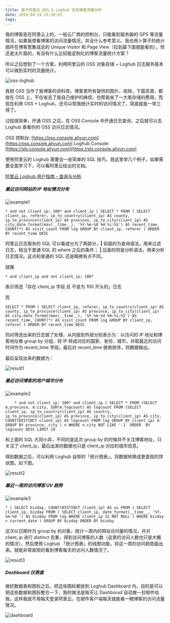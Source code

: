 ```yaml
---
title: 基于阿里云 OSS & Loghub 实现博客流量分析
date: 2019-04-14 15:10:15
tags:
---
```


我的博客是在阿里云上的，一般云厂商的控制台，只能看到服务器的 QPS 等流量情况，如果我想看博客的访问流量情况，并没什么参考意义。我也用卜算子的统计插件在博客里集成总的 Unique Visitor 和 Page View（拉到最下面就能看到），但还是太片面的，有没有什么比较能定制化的博客流量统计方案？

所以之后想到了一个方案，利用阿里云的 OSS 对象存储 + Loghub 日志服务基本可以做到实时的流量统计。

![oss-loghub](https://timeline229-image.oss-cn-hangzhou.aliyuncs.com/blog-analysis/oss-loghub.png)

我把 OSS 当作了我博客的资料库，博客里所有提供的图片，视频，下载资源，都放在 OSS 上，不仅省去了我自己维护的麻烦，也帮我省了一大笔存储的费用，而现在利用 OSS + Loghub，还可以帮我统计实时的访问情况了，简直就是一举三得了。

<!--more-->

过程很简单，开通 OSS 之后，在 OSS Console 中开通日志查询，之后就可以去 Loghub 查看你的 OSS 访问日志情况。

OSS 控制台: [https://oss.console.aliyun.com](https://oss.console.aliyun.com)
Loghub Console: [https://sls.console.aliyun.com](https://sls.console.aliyun.com)

使用阿里云的 Loghub 需要会一些简单的 SQL 技巧，我这里举几个例子，如果需要全面学习下，可以看阿里云给出的文档。

[阿里云 Loghub 用户指南 - 查询与分析](https://help.aliyun.com/document_detail/43772.html?spm=a2c4g.11186623.3.3.6dd865d57CzexQ)

##### 最近访问网站的 IP 地址情况分布

![example1](https://timeline229-image.oss-cn-hangzhou.aliyuncs.com/blog-analysis/example1.png)

```
* and not client_ip: 100* and client_ip | SELECT * FROM ( SELECT client_ip, referer, ip_to_country(client_ip) AS county, ip_to_province(client_ip) AS province, ip_to_city(client_ip) AS city,date_format(max(__time__), '%Y-%m-%d %H:%i:%S') AS recent_time, COUNT(*) AS visit_count FROM log GROUP BY client_ip, referer ) ORDER BY recent_time DESC
```

阿里云日志服务的 SQL 可以看成分为了两部分，**|** 前面的为查询语法，用来过滤日志，相当于普通 SQL 的 where 之后的条件； **|** 后面的则是分析语法，用来分析日志情况。这点和普通的 SQL 还是略微有点不同。
    
就像
    
```
* and client_ip and not client_ip: 100*  
```
    
表示筛选「存在 client_ip 字段 且 不是为 100 开头的」日志
    
而
    
```
SELECT * FROM ( SELECT client_ip, referer, ip_to_country(client_ip) AS county, ip_to_province(client_ip) AS province, ip_to_city(client_ip) AS city,date_format(max(__time__), '%Y-%m-%d %H:%i:%S') AS recent_time, COUNT(*) AS visit_count FROM log GROUP BY client_ip, referer ) ORDER BY recent_time DESC
```
    

则对筛选出来的日志做了处理，从内层到外层分别表示为：以访问的 IP 地址和博客地址做 group by 分组，将 IP 转成对应的国家、省份、城市，并取最近的访问时间作为 recent_time 字段。最后对 recent_time 做倒排序，将数据输出。
    
最后呈现出来的数据为：
    
![result1](https://timeline229-image.oss-cn-hangzhou.aliyuncs.com/blog-analysis/result1.png)
    
    
##### 最近访问博客的用户城市分布

![example2](
https://timeline229-image.oss-cn-hangzhou.aliyuncs.com/blog-analysis/example2.png)

```
    * and not client_ip: 100* and client_ip | SELECT * FROM (SELECT m.province, m.city, SUM(m.logcount) AS logcount FROM (SELECT client_ip, ip_to_country(client_ip) AS country, ip_to_province(client_ip) AS province, ip_to_city(client_ip) AS city, COUNT(DISTINCT client_ip) AS logcount FROM log GROUP BY client_ip) m GROUP BY province, city ) n WHERE n.city NOT LIKE '-1' ORDER  BY logcount DESC LIMIT 10
```
    
和上面的 SQL 大同小异，不同的是这次 group by 的时候并不关注博客地址，只关注了 client_ip，最后出来的数据也只是 client_ip 对应的城市信息。
    
得到数据之后，可以利用 Loghub 自带的「统计图表」，将数据转换成更直观的饼状图，如下图。
    
![result2](https://timeline229-image.oss-cn-hangzhou.aliyuncs.com/blog-analysis/result2.png)
    

##### 最近一周的访问博客 UV 趋势

![example3](https://timeline229-image.oss-cn-hangzhou.aliyuncs.com/blog-analysis/example3.png)

```
* | SELECT bizday, COUNT(DISTINCT client_ip) AS uv FROM ( SELECT client_ip, bizday FROM ( SELECT client_ip, date_format(__time__, '%Y-%m-%d ') AS bizday FROM log WHERE client_ip IS NOT NULL ) WHERE bizday < current_date ) GROUP BY bizday ORDER BY bizday
```
    
这次以日期作为 group by 的对象，统计一周内的网站访问量的情况，并对 client_ip 进行 distinct 去重，得到访问博客的人数（这里的访问人数也只是大概的情况），然后使用 Loghub 「统计图表」的线图功能，将这一周的访问趋势画出来。就能非常直观的看到博客每天的访问人数情况了。
    
![result3](https://timeline229-image.oss-cn-hangzhou.aliyuncs.com/blog-analysis/result3.png)
    

##### Dashboard 仪表盘

做好数据表和图标之后，把这些图标都放到 Loghub Dashboard 内，目的是可以把这些数据和图标整合一下，我的做法是每天让 Dashborad 自动推一封邮件给我，这样我就不用每天登录阿里云，在邮件客户端每天就能看一眼博客的访问流量情况。

![dashboard](https://timeline229-image.oss-cn-hangzhou.aliyuncs.com/blog-analysis/dashborad-mail.png)